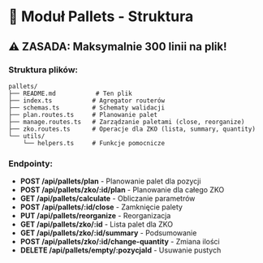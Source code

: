 # 📁 Moduł Pallets - Struktura

## ⚠️ ZASADA: Maksymalnie 300 linii na plik!

### Struktura plików:
```
pallets/
├── README.md           # Ten plik
├── index.ts           # Agregator routerów
├── schemas.ts         # Schematy walidacji
├── plan.routes.ts     # Planowanie palet
├── manage.routes.ts   # Zarządzanie paletami (close, reorganize)
├── zko.routes.ts      # Operacje dla ZKO (lista, summary, quantity)
└── utils/
    └── helpers.ts     # Funkcje pomocnicze
```

### Endpointy:
- **POST /api/pallets/plan** - Planowanie palet dla pozycji
- **POST /api/pallets/zko/:id/plan** - Planowanie dla całego ZKO
- **GET /api/pallets/calculate** - Obliczanie parametrów
- **POST /api/pallets/:id/close** - Zamknięcie palety
- **PUT /api/pallets/reorganize** - Reorganizacja
- **GET /api/pallets/zko/:id** - Lista palet dla ZKO
- **GET /api/pallets/zko/:id/summary** - Podsumowanie
- **POST /api/pallets/zko/:id/change-quantity** - Zmiana ilości
- **DELETE /api/pallets/empty/:pozycjaId** - Usuwanie pustych